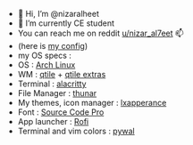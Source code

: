 - 👋 Hi, I’m @nizaralheet
- 🌱 I’m currently CE student 
-  You can reach me on reddit [u/nizar_al7eet](https://www.reddit.com/user/nizar_al7eet/) 📫
- (here is [my config](https://github.com/nizaralheet/.config))
- my OS specs : 
- OS : [Arch Linux](https://archlinux.org/)
- WM : [qtile](https://qtile.org/) + [qtile extras](https://qtile-extras.readthedocs.io/en/stable/index.html)
- Terminal : [alacritty](https://alacritty.org/)
- File Manager : [thunar](https://docs.xfce.org/xfce/thunar/start)
- My themes, icon manager : [lxapperance](https://man.archlinux.org/man/lxappearance.1.en)
- Font : [Source Code Pro](https://fonts.adobe.com/fonts/source-code-pro)
- App launcher : [Rofi](https://wiki.archlinux.org/title/Rofi)
- Terminal and vim colors : [pywal](https://pypi.org/project/pywal/)
<!--- my secret app : [nizaro] (https://docs.xfce.org/xfce/thunar/start --->
 

<!---
nizaralheet/nizaralheet is a ✨ special ✨ repository because its `README.md` (this file) appears on your GitHub profile.
You can click the Preview link to take a look at your changes.
--->
